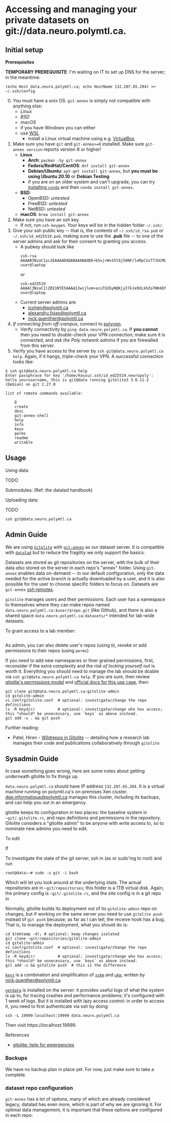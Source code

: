
# Accessing and managing your private datasets on git://data.neuro.polymtl.ca.


Initial setup
-------------

**Prerequisites**

**TEMPORARY PREREQUISITE**: I'm waiting on IT to set up DNS for the server; in the meantime:
```
(echo Host data.neuro.polymtl.ca; echo HostName 132.207.65.204) >> ~/.ssh/config
```

0. You must have a unix OS. `git-annex` is simply not compatible with anything else:
    * _Linux_
    * _BSD_
    * _macOS_
    * if you have Windows you can either
	* use [WSL](https://docs.microsoft.com/en-us/windows/wsl/install-win10)
        * install a Linux virtual machine using e.g. [VirtualBox](https://virtualbox.org/)
1. Make sure you have `git` and `git-annex>=8` installed.
    Make sure `git-annex version` reports version 8 or higher!
    * **Linux**
        * **Arch**: `pacman -Sy git-annex`
        * **Fedora/RedHat/CentOS**: `dnf install git-annex`
        * **Debian/Ubuntu**: `apt-get install git-annex`, but **you must be using Ubuntu 20.10** or **Debian Testing**
        * if you are on an older system and can't upgrade, you can try [installing `conda`](https://docs.conda.io/en/latest/miniconda.html) and then `conda install git-annex`.
    * **BSD**:
        * OpenBSD: _untested_
        * FreeBSD: _untested_
        * NetBSD: _untested_
    * **macOS**: `brew install git-annex`
2. Make sure you have an ssh key.
    * If not, run `ssh-keygen`. Your keys will be in the hidden folder `~/.ssh/`.
4. Give your ssh public key -- that is, the contents of `~/.ssh/id_rsa.pub` or `~/.ssh/id_ed25519.pub`, making sure to use the **.pub** file -- to one of the server admins and ask for their consent to granting you access.
    * A pubkey should look like
      ```
      ssh-rsa AAAAB3NzaC1yc2EAAAADAQABAAABAQDE+b5vj+WvS5l6j56NF/leMpC2xT7JUCMUWDAqvWoVmNZ7UR3dGXQeTPTlmPmxPGD2Hk9/zFzxO2kYOt9o4lHQ0QQSKLUmTyuieyJE26wL1ZiLilmTgvgMxxkxvInF/Vr78V5Ll72zAmXzUxVSvuDGY2GRjnLreYheiqg1F3xTuD68uWInX8ZwA7NDtKpoZ7Aat063vD79WBrtiCfvAMbM8QhC3294zxqAjjy9fxs+TMTqAxtKdaWCA/eCs7sx9uvtFcj2Q9jxCMB3br5HyPLotgJMoIMt+fywj+vQG907LODRcqm9J0+ih+38/3Y6aqECMkHA9WWIfFywwjeA7EGr user@laptop
      ```
      or
      ```
      ssh-ed25519 AAAAC3NzaC1lZDI1NTE5AAAAIJwsjlem+acuTOZGyNQKjyI7kJe9ULkhZo7N04QfC/tA user@laptop
      ```
    * Current server admins are:
        * jcohen@polymtl.ca
        * alexandru.foias@polymtl.ca
        * nick.guenther@polymtl.ca
1. *If connecting from off-campus*, connect to [polyvpn](http://www.polymtl.ca/si/reseaux/acces-securise-rvp-ou-vpn).
    * Verify connectivity by `ping data.neuro.polymtl.ca`. If **you cannot** then you need to double-check your VPN connection; make sure it is connected, and *ask the Poly network admins* if you are firewalled from this server.
3. Verify you have access to the server by `ssh git@data.neuro.polymtl.ca help`. Again, if it hangs, triple-check your VPN. A successful connection looks like:

```
$ ssh git@data.neuro.polymtl.ca help
Enter passphrase for key '/home/kousu/.ssh/id_ed25519.neuropoly': 
hello yourusername, this is git@data running gitolite3 3.6.11-2 (Debian) on git 2.27.0

list of remote commands available:

	D
	create
	desc
	git-annex-shell
	help
	info
	keys
	perms
	readme
	writable
```

Usage
-----

Using data:

TODO

Submodules:
(Ref: the datalad handbook)

Uploading data:

TODO


```
ssh git@data.neuro.polymtl.ca
```

Admin Guide
-----------

We are using [`Gitolite`](https://gitolite.com/) with [`git-annex`](https://git-annex.branchable.com/) as our dataset server.
It is compatible with [`datalad`](https://www.datalad.org/) but to reduce the fragility we only support the basics.

Datasets are stored as git repositories on the server, with the bulk of their data *also* stored on the server in each repo's "annex" folder. Using `git-annex` enables data on-demand -- in our default configuration, only the data needed for the active branch is actually downloaded by a user, and it is also possible for the user to choose specific folders to focus on. Datasets are `git-annex` [ssh remotes](https://git-annex.branchable.com/walkthrough/#index11h2).

`gitolite` manages users and their permissions. Each user has a namespace to themselves where they can make repos named `data.neuro.polymtl.ca:$user/$repo.git` (like Github), and there is also a shared space `data.neuro.polymtl.ca:datasets/*` intended for lab-wide datasets.


To grant access to a lab member:

```
```

As admin, you can also delete user's repos (using `D`), revoke or add permissions to their repos (using `perms`)


If you need to add new namespaces or finer grained permissions, first, reconsider if the extra complexity and the _risk of locking yourself out_ is worth it. Everything you should need to manage the lab should be doable via `ssh git@data.neuro.polymtl.ca help`. If you are sure, then review [gitolite's permissions model](https://gitolite.com/gitolite/conf.html) and [official docs for this use case](https://gitolite.com/gitolite/fool_proof_setup.html#administration-tasks), then:

```
git clone git@data.neuro.polymtl.ca:gitolite-admin
cd gitolite-admin
vi conf/gitolite.conf  # optional: investigate/change the repo definitions
ls -R keydir/          # optional: investigate/change who has access; this *should* be unnecessary, use `keys` as above instead.
git add -u . && git push
```

Further reading:

* Patel, Hiren - [Wildrepos in Gitolite](https://caesr.uwaterloo.ca/wildrepos-in-gitolite/) -- detailing how a research lab manages their code and publications collaboratively through `gitolite`



Sysadmin Guide
--------------

In case something goes wrong, here are some notes about getting underneath gitolite to fix things up.

`data.neuro.polymtl.ca` should have IP address `132.207.65.204`. It is a virtual machine running on polymtl.ca's on-premises Xen cluster. dge.informatique@polymtl.ca manages this cluster, including its backups, and can help you out in an emergency.

gitolite keeps its configuration in two places: the baseline system in `~git/.gitolite.rc`, and repo definitions and permissions in the repository. Gitolite considers a "gitolite admin" to be anyone with write access to, so to nominate new admins you need to edit.

To edit

If 

To investigate the state of the git server, ssh in (as or sudo'ing to root) and run

```
root@data:~# sudo -u git -i bash
```

Which will let you look around at the underlying state. The actual repositories are in `~git/repositories`; this folder is a 1TB virtual disk. Again, the primary config is `~git/.gitolite.rc`, and the site config is in a git repo in

Normally, gitolite builds its deployment out of its `gitolite-admin` repo on changes, but if working on the same server you need to use `gitolite push` instead of `git push` because, as far as I can tell, the receive hook has a bug. That is, to manage the deployment, what you should do is:

```
cd $(mktemp -d); # optional: keep changes isolated
git clone ~git/repositories/gitolite-admin
cd gitolite-admin
vi conf/gitolite.conf  # optional: investigate/change the repo definitions
ls -R keydir/          # optional: investigate/change who has access; this *should* be unnecessary, use `keys` as above instead.
git add -u && gitolite push  # this is the difference
```

[`keys`](https://github.com/kousu/gitolite-mods/blob/master/keys) is a combination and simplification of [`sskm`](https://gitolite.com/gitolite/contrib/sskm.html) and [`ukm`](https://gitolite.com/gitolite/contrib/ukm.html), written by nick.guenther@polymtl.ca.



[`netdata`](https://www.netdata.cloud/) is installed on the server: it provides useful logs of what the system is up to, for tracing crashes and performance problems; it's configured with 1 week of logs. But it is installed with lazy access control: in order to access it, you need to first authenticate via ssh by doing:

```
ssh -L 19999:localhost:19999 data.neuro.polymtl.ca
```

Then visit https://localhost:19999.


References

* [gitolite: help for emergencies](https://gitolite.com/gitolite/emergencies.html)



### Backups

We have no backup plan in place yet. For now, just make sure to take a complete.





### dataset repo configuration

`git-annex` has a lot of options, many of which are already considered legacy; datalad has even more, which is part of why we are ignoring it. For optimal data management, it is important that these options are configured in each repo:


```
```
